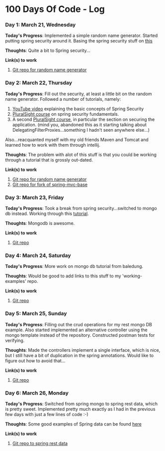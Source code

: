 # 100 Days Of Code - Log

### Day 1: March 21, Wednesday

**Today's Progress**: Implemented a simple random name generator. Started putting spring security around it. Basing the spring security stuff on [this](http://www.baeldung.com/securing-a-restful-web-service-with-spring-security)

**Thoughts**: Quite a bit to Spring security...

**Link(s) to work**
1. [Git repo for random name generator](https://github.com/bcraig83/random-name-generator)



### Day 2: March 22, Thursday

**Today's Progress**: Fill out the security, at least a little bit on the random name generator. Followed a number of tutorials, namely:

1. [YouTube video](https://www.youtube.com/watch?v=3s2lSD50-JI) explaining the basic concepts of Spring Security
2. [PluralSight course](https://www.pluralsight.com/courses/spring-security-fundamentals) on spring security fundamentals.
3. A second [PluralSight course](https://app.pluralsight.com/library/courses/build-web-app-spring-mvc-hibernate-bootstrap-rest-service/table-of-contents), in particular the section on securing the application. (mind you, abandoned this as it starting talking about DelegatingFilterProxies...something I hadn't seen anywhere else...)

Also...reacquanted myself with my old friends Maven and Tomcat and learned how to work with them through intellij.

**Thoughts**: The problem with alot of this stuff is that you could be working through a tutorial that is grossly out-dated.

**Link(s) to work**
1. [Git repo for random name generator](https://github.com/bcraig83/random-name-generator)
2. [Git repo for fork of spring-mvc-base](https://github.com/bcraig83/spring_mvc_base)




### Day 3: March 23, Friday

**Today's Progress**: Took a break from spring security...switched to mongo db instead. Working through this [tutorial](http://www.baeldung.com/spring-data-mongodb-tutorial).

**Thoughts**: Mongodb is awesome.

**Link(s) to work**

1. [Git repo](https://github.com/bcraig83/mongo-spring-demo)

### Day 4: March 24, Saturday

**Today's Progress**: More work on mongo db tutorial from baledung.

**Thoughts**: Would be good to add links to this stuff to my 'working-examples' repo.

**Link(s) to work**

1. [Git repo](https://github.com/bcraig83/mongo-spring-demo)

### Day 5: March 25, Sunday

**Today's Progress**: Filling out the crud operations for my rest mongo DB example. Also started implemented an alternative controller using the mongo template instead of the repository. Constructed postman tests for verifying.

**Thoughts**: Made the controllers implement a single interface, which is nice, but I still have a bit of duplication in the spring annotations. Would like to figure out how to avoid that...

**Link(s) to work**

1. [Git repo](https://github.com/bcraig83/mongo-spring-demo)


### Day 6: March 26, Monday

**Today's Progress**: Switched from spring mongo to spring rest data, which is pretty sweet. Implemented pretty much exactly as I had in the previous few days with just a few lines of code :-)

**Thoughts**: Some good examples of Spring data can be found [here](https://github.com/spring-projects/spring-data-examples/tree/master/rest)

**Link(s) to work**

1. [Git repo to spring rest data](https://github.com/bcraig83/spring-rest-data)
